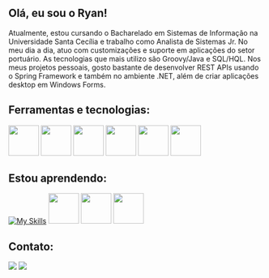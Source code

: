 ## Olá, eu sou o Ryan!


Atualmente, estou cursando o Bacharelado em Sistemas de Informação na Universidade Santa Cecília e trabalho como Analista de Sistemas Jr. No meu dia a dia, atuo com customizações e suporte em aplicações do setor portuário. As tecnologias que mais utilizo são Groovy/Java e SQL/HQL. Nos meus projetos pessoais, gosto bastante de desenvolver REST APIs usando o Spring Framework e também no ambiente .NET, além de criar aplicações desktop em Windows Forms.

## Ferramentas e tecnologias:

<div>
<img src="https://cdn.jsdelivr.net/gh/devicons/devicon/icons/csharp/csharp-plain.svg" widht = 60px, height=60px/>
<img src="https://cdn.jsdelivr.net/gh/devicons/devicon/icons/dotnetcore/dotnetcore-original.svg" widht = 60px, height=60px/>
<img src="https://cdn.jsdelivr.net/gh/devicons/devicon/icons/git/git-original.svg" widht = 60px, height=60px/>
<img src="https://cdn.jsdelivr.net/gh/devicons/devicon@latest/icons/java/java-original-wordmark.svg" widht = 60px, height=60px/> 
<img src="https://cdn.jsdelivr.net/gh/devicons/devicon@latest/icons/spring/spring-original-wordmark.svg" widht = 60px, height=60px/> 
<img src="https://cdn.jsdelivr.net/gh/devicons/devicon@latest/icons/azuresqldatabase/azuresqldatabase-original.svg" widht = 60px, height=60px/> 
 <div/>     
                   
             
        
## Estou aprendendo:

[![My Skills](https://skillicons.dev/icons?i=javascript,typescript,html,css&theme=light)](https://skillicons.dev)
<img src="https://cdn.jsdelivr.net/gh/devicons/devicon/icons/nodejs/nodejs-original-wordmark.svg" widht = 60px, height=60px/>
<img src="https://cdn.jsdelivr.net/gh/devicons/devicon@latest/icons/react/react-original-wordmark.svg" widht = 60px, height=60px/>
<img src="https://cdn.jsdelivr.net/gh/devicons/devicon@latest/icons/docker/docker-plain-wordmark.svg" widht = 60px, height=60px/>
          
## Contato:

<div> 
  <a href = "mailto:Ryan_ferreira26@Hotmail.com"><img src="https://img.shields.io/badge/Microsoft_Outlook-0078D4?style=for-the-badge&logo=microsoft-outlook&logoColor=white" target="_blank"></a>
  <a href="https://www.linkedin.com/in/ryanferreira26/" target="_blank"><img src="https://img.shields.io/badge/-LinkedIn-%230077B5?style=for-the-badge&logo=linkedin&logoColor=white" target="_blank"></a> 
</div>
